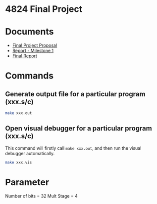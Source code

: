 # 4824 Final Project

# Documents
- [Final Project Proposal](https://docs.google.com/document/d/1mX6vv4wasztjZc2xbIlh0OIVCv7UNRLx8lgrKPhfSmk/edit?usp=sharing)
- [Report - Milestone 1](https://docs.google.com/document/d/1L5_BCjIC5MCfS7HVMpk9qlu1qQD4bnViPVmTvOefh7o/edit)
- [Final Report](https://docs.google.com/document/d/1FoU8uZEsrOdfCW3F1K5QvMkfw3WD7u0H1xhy6rkxT8o/edit?usp=sharing)

# Commands

## Generate output file for a particular program (xxx.s/c)

```bash
make xxx.out
```

## Open visual debugger for a particular program (xxx.s/c)

This command will firstly call `make xxx.out`, and then run the visual debugger automatically.

```bash
make xxx.vis
```

# Parameter
Number of bits = 32
Mult Stage = 4

